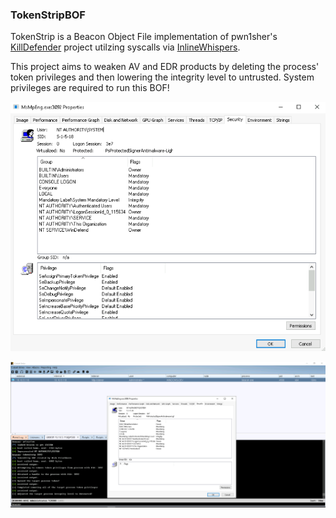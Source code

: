 ### TokenStripBOF

TokenStrip is a Beacon Object File implementation of pwn1sher's [KillDefender](https://github.com/pwn1sher/KillDefender/) project utilzing syscalls via [InlineWhispers](https://github.com/outflanknl/InlineWhispers).

This project aims to weaken AV and EDR products by deleting the process' token privileges and then lowering the integrity level to untrusted. System privileges are required to run this BOF!





![before](images/before.png)

![after](images/after.png)

